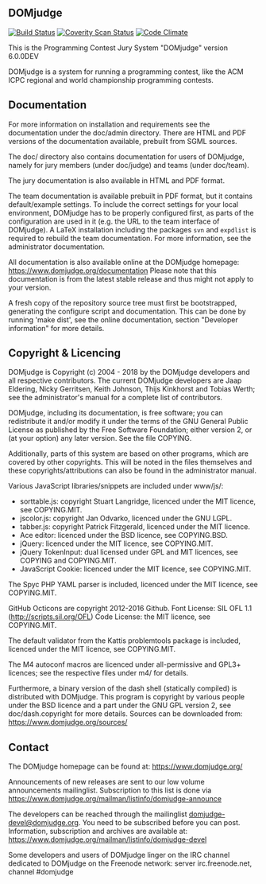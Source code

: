 DOMjudge
--------
[![Build Status](https://travis-ci.org/DOMjudge/domjudge.svg?branch=master)](https://travis-ci.org/DOMjudge/domjudge)
[![Coverity Scan Status](https://img.shields.io/coverity/scan/671.svg)](https://scan.coverity.com/projects/domjudge)
[![Code Climate](https://codeclimate.com/github/DOMjudge/domjudge/badges/gpa.svg)](https://codeclimate.com/github/DOMjudge/domjudge)

This is the Programming Contest Jury System "DOMjudge" version 6.0.0DEV

DOMjudge is a system for running a programming contest, like the
ACM ICPC regional and world championship programming contests.


Documentation
-------------

For more information on installation and requirements see the
documentation under the doc/admin directory. There are HTML and PDF
versions of the documentation available, prebuilt from SGML sources.

The doc/ directory also contains documentation for users of DOMjudge,
namely for jury members (under doc/judge) and teams (under doc/team).

The jury documentation is also available in HTML and PDF format.

The team documentation is available prebuilt in PDF format, but it
contains default/example settings. To include the correct settings for
your local environment, DOMjudge has to be properly configured first,
as parts of the configuration are used in it (e.g. the URL to the team
interface of DOMjudge). A LaTeX installation including the packages
`svn` and `expdlist` is required to rebuild the team documentation.
For more information, see the administrator documentation.

All documentation is also available online at the DOMjudge homepage:
	https://www.domjudge.org/documentation
Please note that this documentation is from the latest stable
release and thus might not apply to your version.

A fresh copy of the repository source tree must first be bootstrapped,
generating the configure script and documentation. This can be done
by running 'make dist', see the online documentation, section
"Developer information" for more details.


Copyright & Licencing
---------------------

DOMjudge is Copyright (c) 2004 - 2018 by the DOMjudge developers and
all respective contributors. The current DOMjudge developers are Jaap
Eldering, Nicky Gerritsen, Keith Johnson, Thijs Kinkhorst and Tobias
Werth; see the administrator's manual for a complete list of
contributors.

DOMjudge, including its documentation, is free software; you can
redistribute it and/or modify it under the terms of the GNU General
Public License as published by the Free Software Foundation; either
version 2, or (at your option) any later version. See the file
COPYING.

Additionally, parts of this system are based on other programs, which
are covered by other copyrights. This will be noted in the files
themselves and these copyrights/attributions can also be found in the
administrator manual.

Various JavaScript libraries/snippets are included under www/js/:
- sorttable.js: copyright Stuart Langridge, licenced under the MIT
  licence, see COPYING.MIT.
- jscolor.js: copyright Jan Odvarko, licenced under the GNU LGPL.
- tabber.js: copyright Patrick Fitzgerald, licenced under the MIT licence.
- Ace editor: licenced under the BSD licence, see COPYING.BSD.
- jQuery: licenced under the MIT licence, see COPYING.MIT.
- jQuery TokenInput: dual licensed under GPL and MIT licences, see COPYING and COPYING.MIT.
- JavaScript Cookie: licenced under the MIT licence, see COPYING.MIT.

The Spyc PHP YAML parser is included, licenced under the MIT licence,
see COPYING.MIT.

GitHub Octicons are copyright 2012-2016 Github.
Font License: SIL OFL 1.1 (http://scripts.sil.org/OFL)
Code License: the MIT licence, see COPYING.MIT.

The default validator from the Kattis problemtools package is
included, licenced under the MIT licence, see COPYING.MIT.

The M4 autoconf macros are licenced under all-permissive and GPL3+
licences; see the respective files under m4/ for details.

Furthermore, a binary version of the dash shell (statically compiled)
is distributed with DOMjudge. This program is copyright by various
people under the BSD licence and a part under the GNU GPL version 2,
see doc/dash.copyright for more details.
Sources can be downloaded from: https://www.domjudge.org/sources/


Contact
-------

The DOMjudge homepage can be found at:
https://www.domjudge.org/

Announcements of new releases are sent to our low volume announcements
mailinglist. Subscription to this list is done via
https://www.domjudge.org/mailman/listinfo/domjudge-announce

The developers can be reached through the mailinglist
domjudge-devel@domjudge.org. You need to be subscribed before
you can post. Information, subscription and archives are available at:
https://www.domjudge.org/mailman/listinfo/domjudge-devel

Some developers and users of DOMjudge linger on the IRC channel
dedicated to DOMjudge on the Freenode network:
server irc.freenode.net, channel #domjudge
